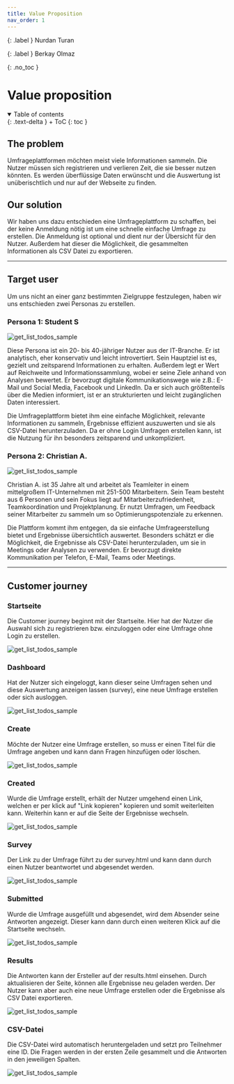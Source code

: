 ```yaml
---
title: Value Proposition
nav_order: 1
---
```


{: .label }
Nurdan Turan

{: .label }
Berkay Olmaz

{: .no_toc }
# Value proposition

<details open markdown="block">
{: .text-delta }
<summary>Table of contents</summary>
+ ToC
{: toc }
</details>

## The problem

Umfrageplattformen möchten meist viele Informationen sammeln. Die Nutzer müssen sich registrieren und verlieren Zeit, die sie besser nutzen könnten. Es werden überflüssige Daten erwünscht und die Auswertung ist unüberischtlich und nur auf der Webseite zu finden.


## Our solution

Wir haben uns dazu entschieden eine Umfrageplattform zu schaffen, bei der keine Anmeldung nötig ist um eine schnelle einfache Umfrage zu erstellen. Die Anmeldung ist optional und dient nur der Übersicht für den Nutzer. Außerdem hat dieser die Möglichkeit, die gesammelten Informationen als CSV Datei zu exportieren.

--- 

## Target user

Um uns nicht an einer ganz bestimmten Zielgruppe festzulegen, haben wir uns entschieden zwei Personas zu erstellen.

### Persona 1: Student S

![get_list_todos_sample](assets/images/Student_Persona.png)

Diese Persona ist ein 20- bis 40-jähriger Nutzer aus der IT-Branche. Er ist analytisch, eher konservativ und leicht introvertiert. Sein Hauptziel ist es, gezielt und zeitsparend Informationen zu erhalten. Außerdem legt er Wert auf Reichweite und Informationssammlung, wobei er seine Ziele anhand von Analysen bewertet. Er bevorzugt digitale Kommunikationswege wie z.B.: E-Mail und Social Media, Facebook und LinkedIn. Da er sich auch größtenteils über die Medien informiert, ist er an strukturierten und leicht zugänglichen Daten interessiert. 

Die Umfrageplattform bietet ihm eine einfache Möglichkeit, relevante Informationen zu sammeln, Ergebnisse effizient auszuwerten und sie als CSV-Datei herunterzuladen. Da er ohne Login Umfragen erstellen kann, ist die Nutzung für ihn besonders zeitsparend und unkompliziert.


### Persona 2: Christian A.

![get_list_todos_sample](assets/images/Teamleiter_Persona.png)

Christian A. ist 35 Jahre alt und arbeitet als Teamleiter in einem mittelgroßem IT-Unternehmen mit 251-500 Mitarbeitern. Sein Team besteht aus 6 Personen und sein Fokus liegt auf Mitarbeiterzufriedenheit, Teamkoordination und Projektplanung. Er nutzt Umfragen, um Feedback seiner Mitarbeiter zu sammeln um so Optimierungspotenziale zu erkennen. 

Die Plattform kommt ihm entgegen, da sie einfache Umfrageerstellung bietet und Ergebnisse übersichtlich auswertet. Besonders schätzt er die Möglichkeit, die Ergebnisse als CSV-Datei herunterzuladen, um sie in Meetings oder Analysen zu verwenden. Er bevorzugt direkte Kommunikation per Telefon, E-Mail, Teams oder Meetings.

---
## Customer journey

### Startseite

Die Customer journey beginnt mit der Startseite. Hier hat der Nutzer die Auswahl sich zu registrieren bzw. einzuloggen oder eine Umfrage ohne Login zu erstellen.

![get_list_todos_sample](assets/images/home_journey.png)

### Dashboard

Hat der Nutzer sich eingeloggt, kann dieser seine Umfragen sehen und diese Auswertung anzeigen lassen (survey), eine neue Umfrage erstellen oder sich ausloggen.

![get_list_todos_sample](assets/images/Dashboard_journey.png)

### Create

Möchte der Nutzer eine Umfrage erstellen, so muss er einen Titel für die Umfrage angeben und kann dann Fragen hinzufügen oder löschen.

![get_list_todos_sample](assets/images/create_journey.png)

### Created

Wurde die Umfrage erstellt, erhält der Nutzer umgehend einen Link, welchen er per klick auf "Link kopieren" kopieren und somit weiterleiten kann. Weiterhin kann er auf die Seite der Ergebnisse wechseln.

![get_list_todos_sample](assets/images/created_journey.png)

### Survey

Der Link zu der Umfrage führt zu der survey.html und kann dann durch einen Nutzer beantwortet und abgesendet werden.

![get_list_todos_sample](assets/images/survey_journey.png)

### Submitted

Wurde die Umfrage ausgefüllt und abgesendet, wird dem Absender seine Antworten angezeigt. Dieser kann dann durch einen weiteren Klick auf die Startseite wechseln.

![get_list_todos_sample](assets/images/submitted_journey.png)

### Results 

Die Antworten kann der Ersteller auf der results.html einsehen. Durch aktualisieren der Seite, können alle Ergebnisse neu geladen werden. Der Nutzer kann aber auch eine neue Umfrage erstellen oder die Ergebnisse als CSV Datei exportieren.

![get_list_todos_sample](assets/images/results_journey.png)

### CSV-Datei

Die CSV-Datei wird automatisch heruntergeladen und setzt pro Teilnehmer eine ID. Die Fragen werden in der ersten Zeile gesammelt und die Antworten in den jeweiligen Spalten.

![get_list_todos_sample](assets/images/CSV_journey.png)


